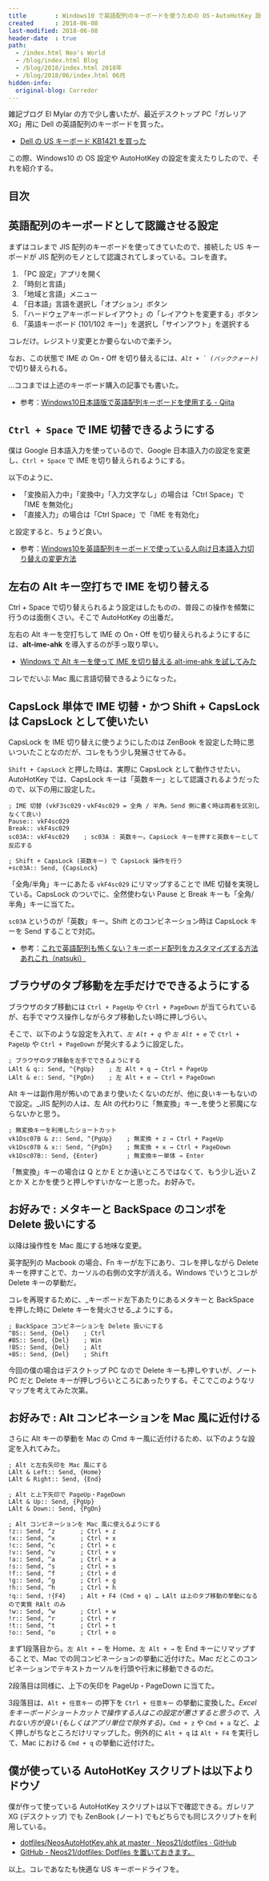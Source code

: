 ```yaml
---
title        : Windows10 で英語配列のキーボードを使うための OS・AutoHotKey 設定
created      : 2018-06-08
last-modified: 2018-06-08
header-date  : true
path:
  - /index.html Neo's World
  - /blog/index.html Blog
  - /blog/2018/index.html 2018年
  - /blog/2018/06/index.html 06月
hidden-info:
  original-blog: Corredor
---
```


雑記ブログ El Mylar の方で少し書いたが、最近デスクトップ PC「ガレリア XG」用に Dell の英語配列のキーボードを買った。

- [Dell の US キーボード KB1421 を買った](/blog/2018/05/26-02.html)

この際、Windows10 の OS 設定や AutoHotKey の設定を変えたりしたので、それを紹介する。

## 目次

## 英語配列のキーボードとして認識させる設定

まずはコレまで JIS 配列のキーボードを使ってきていたので、接続した US キーボードが JIS 配列のモノとして認識されてしまっている。コレを直す。

1. 「PC 設定」アプリを開く
2. 「時刻と言語」
3. 「地域と言語」メニュー
4. 「日本語」言語を選択し「オプション」ボタン
5. 「ハードウェアキーボードレイアウト」の「レイアウトを変更する」ボタン
6. 「英語キーボード (101/102 キー)」を選択し「サインアウト」を選択する

コレだけ。レジストリ変更とか要らないので楽チン。

なお、この状態で IME の On・Off を切り替えるには、_``Alt + ` (バッククォート)``_ で切り替えられる。

…ココまでは上述のキーボード購入の記事でも書いた。

- 参考：[Windows10日本語版で英語配列キーボードを使用する - Qiita](https://qiita.com/shimizu14/items/000cceb9e72a492b9176)

## `Ctrl + Space` で IME 切替できるようにする

僕は Google 日本語入力を使っているので、Google 日本語入力の設定を変更し、`Ctrl + Space` で IME を切り替えられるようにする。

以下のように、

- 「変換前入力中」「変換中」「入力文字なし」の場合は「Ctrl Space」で「IME を無効化」
- 「直接入力」の場合は「Ctrl Space」で「IME を有効化」

と設定すると、ちょうど良い。

- 参考：[Windows10を英語配列キーボードで使っている人向け日本語入力切り替えの変更方法](http://ko-log.net/tech-log/archives/2561460.html)

## 左右の Alt キー空打ちで IME を切り替える

Ctrl + Space で切り替えられるよう設定はしたものの、普段この操作を頻繁に行うのは面倒くさい。そこで AutoHotKey の出番だ。

左右の Alt キーを空打ちして IME の On・Off を切り替えられるようにするには、__alt-ime-ahk__ を導入するのが手っ取り早い。

- [Windows で Alt キーを使って IME を切り替える alt-ime-ahk を試してみた](/blog/2018/06/07-01.html)

コレでだいぶ Mac 風に言語切替できるようになった。

## CapsLock 単体で IME 切替・かつ Shift + CapsLock は CapsLock として使いたい

CapsLock を IME 切り替えに使うようにしたのは ZenBook を設定した時に思いついたことなのだが、コレをもう少し発展させてみる。

`Shift + CapsLock` と押した時は、実際に CapsLock として動作させたい。AutoHotKey では、CapsLock キーは「英数キー」として認識されるようだったので、以下の用に設定した。

```
; IME 切替 (vkF3sc029・vkF4sc029 = 全角 / 半角。Send 側に書く時は両者を区別しなくて良い)
Pause:: vkF4sc029
Break:: vkF4sc029
sc03A:: vkF4sc029    ; sc03A : 英数キー。CapsLock キーを押すと英数キーとして反応する

; Shift + CapsLock (英数キー) で CapsLock 操作を行う
+sc03A:: Send, {CapsLock}
```

「全角/半角」キーにあたる `vkF4sc029` にリマップすることで IME 切替を実現している。CapsLock のついでに、全然使わない Pause と Break キーも「全角/半角」キーに当てた。

`sc03A` というのが「英数」キー。Shift とのコンビネーション時は CapsLock キーを Send することで対応。

- 参考：[これで英語配列も怖くない？キーボード配列をカスタマイズする方法あれこれ（natsuki）](https://win-tab.net/deskapp/keyboard_customize_1710221/)

## ブラウザのタブ移動を左手だけでできるようにする

ブラウザのタブ移動には `Ctrl + PageUp` や `Ctrl + PageDown` が当てられているが、右手でマウス操作しながらタブ移動したい時に押しづらい。

そこで、以下のような設定を入れて、_`左 Alt + q` や `左 Alt + e`_ で `Ctrl + PageUp` や `Ctrl + PageDown` が発火するように設定した。

```
; ブラウザのタブ移動を左手でできるようにする
LAlt & q:: Send, ^{PgUp}    ; 左 Alt + q → Ctrl + PageUp
LAlt & e:: Send, ^{PgDn}    ; 左 Alt + e → Ctrl + PageDown
```

Alt キーは副作用が怖いのであまり使いたくないのだが、他に良いキーもないので設定。_JIS 配列の人は、左 Alt の代わりに「無変換」キー_を使うと邪魔にならないかと思う。

```
; 無変換キーを利用したショートカット
vk1Dsc07B & z:: Send, ^{PgUp}    ; 無変換 + z → Ctrl + PageUp
vk1Dsc07B & x:: Send, ^{PgDn}    ; 無変換 + x → Ctrl + PageDown
vk1Dsc07B:: Send, {Enter}        ; 無変換キー単体 → Enter
```

「無変換」キーの場合は Q とか E とか遠いところではなくて、もう少し近い Z とか X とかを使うと押しやすいかなーと思った。お好みで。

## お好みで : メタキーと BackSpace のコンボを Delete 扱いにする

以降は操作性を Mac 風にする地味な変更。

英字配列の Macbook の場合、Fn キーが左下にあり、コレを押しながら Delete キーを押すことで、カーソルの右側の文字が消える。Windows でいうとコレが Delete キーの挙動だ。

コレを再現するために、_キーボード左下あたりにあるメタキーと BackSpace を押した時に Delete キーを発火させる_ようにする。

```
; BackSpace コンビネーションを Delete 扱いにする
^BS:: Send, {Del}    ; Ctrl
#BS:: Send, {Del}    ; Win
!BS:: Send, {Del}    ; Alt
+BS:: Send, {Del}    ; Shift
```

今回の僕の場合はデスクトップ PC なので Delete キーも押しやすいが、ノート PC だと Delete キーが押しづらいところにあったりする。そこでこのようなリマップを考えてみた次第。

## お好みで : Alt コンビネーションを Mac 風に近付ける

さらに Alt キーの挙動を Mac の Cmd キー風に近付けるため、以下のような設定を入れてみた。

```
; Alt と左右矢印を Mac 風にする
LAlt & Left:: Send, {Home}
LAlt & Right:: Send, {End}

; Alt と上下矢印で PageUp・PageDown
LAlt & Up:: Send, {PgUp}
LAlt & Down:: Send, {PgDn}

; Alt コンビネーションを Mac 風に使えるようにする
!z:: Send, ^z       ; Ctrl + z
!x:: Send, ^x       ; Ctrl + x
!c:: Send, ^c       ; Ctrl + c
!v:: Send, ^v       ; Ctrl + v
!a:: Send, ^a       ; Ctrl + a
!s:: Send, ^s       ; Ctrl + s
!f:: Send, ^f       ; Ctrl + d
!g:: Send, ^g       ; Ctrl + g
!h:: Send, ^h       ; Ctrl + h
!q:: Send, !{F4}    ; Alt + F4 (Cmd + q) … LAlt は上のタブ移動の挙動になるので実質 RAlt のみ
!w:: Send, ^w       ; Ctrl + w
!r:: Send, ^r       ; Ctrl + r
!t:: Send, ^t       ; Ctrl + t
!o:: Send, ^o       ; Ctrl + o
```

まず1段落目から。`左 Alt + ←` を Home、`左 Alt + →` を End キーにリマップすることで、Mac での同コンビネーションの挙動に近付けた。Mac だとこのコンビネーションでテキストカーソルを行頭や行末に移動できるのだ。

2段落目は同様に、上下の矢印を PageUp・PageDown に当てた。

3段落目は、`Alt + 任意キー` の押下を `Ctrl + 任意キー` の挙動に変換した。_Excel をキーボードショートカットで操作する人はこの設定が悪さすると思うので、入れない方が良い (もしくはアプリ単位で除外する)。_`Cmd + z` や `Cmd + a` など、よく押しがちなところだけリマップした。例外的に `Alt + q` は `Alt + F4` を実行して、Mac における `Cmd + q` の挙動に近付けた。

## 僕が使っている AutoHotKey スクリプトは以下よりドウゾ

僕が作って使っている AutoHotKey スクリプトは以下で確認できる。ガレリア XG (デスクトップ) でも ZenBook (ノート) でもどちらでも同じスクリプトを利用している。

- [dotfiles/NeosAutoHotKey.ahk at master · Neos21/dotfiles · GitHub](https://github.com/Neos21/dotfiles/blob/master/Win/NeosAutoHotKey.ahk)
- [GitHub - Neos21/dotfiles: Dotfiles を置いておきます。](https://github.com/Neos21/dotfiles)

以上。コレであなたも快適な US キーボードライフを。
